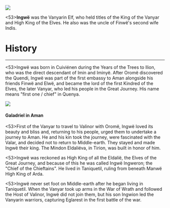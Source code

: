![](characters/galadriel/7.jpg)

<53>**Ingwë** was the Vanyarin Elf, who held titles of the King of the Vanyar and High King of the Elves. He also was the uncle of Finwë's second wife Indis.

# History
---

<53>Ingwë was born in Cuiviénen during the Years of the Trees to Ilion, who was the direct descendant of Imin and Iminyë. After Oromë discovered the Quendi, Ingwë was part of the first embassy to Aman alongside his friends Finwë and Elwë, and became the lord of the first Kindred of the Elves, the later Vanyar, who led his people in the Great Journey. His name means "first one / chief" in Quenya.

![](characters/galadriel/2.jpg)

#### Galadriel in Aman

<53>First of the Vanyar to travel to Valinor with Oromë, Ingwë loved its beauty and bliss and, returning to his people, urged them to undertake a journey to Aman. He and his kin took the journey, were fascinated with the Valar, and decided not to return to Middle-earth. They stayed and made Ingwë their king. The Mindon Eldaliéva, in Tirion, was built in honor of him.

<53>Ingwë was reckoned as High King of all the Eldalië, the Elves of the Great Journey, and because of this he was called Ingwë Ingweron; the "Chief of the Chieftains". He lived in Taniquetil, ruling from beneath Manwë High King of Arda.

<53>Ingwë never set foot on Middle-earth after he began living in Taniquetil. When the Vanyar took up arms in the War of Wrath and followed the Host of Valinor, Ingwë did not join them, but his son Ingwion led the Vanyarin warriors, capturing Eglarest in the first battle of the war.
